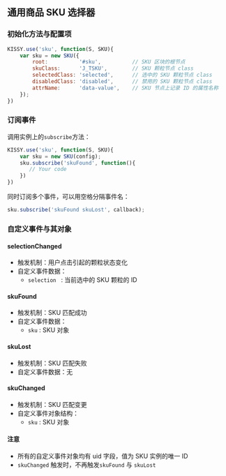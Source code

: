 ## 通用商品 SKU 选择器

### 初始化方法与配置项
```javascript
KISSY.use('sku', function(S, SKU){
    var sku = new SKU({
        root:          '#sku',          // SKU 区块的根节点
        skuClass:      'J_TSKU',        // SKU 颗粒节点 class
        selectedClass: 'selected',      // 选中的 SKU 颗粒节点 class
        disabledClass: 'disabled',      // 禁用的 SKU 颗粒节点 class
        attrName:      'data-value',    // SKU 节点上记录 ID 的属性名称
	});
})
```
### 订阅事件

调用实例上的```subscribe```方法：
```javascript
KISSY.use('sku', function(S, SKU){
    var sku = new SKU(config);
    sku.subscribe('skuFound', function(){
       // Your code
    })
})
```

同时订阅多个事件，可以用空格分隔事件名：
```javascript
sku.subscribe('skuFound skuLost', callback);
```



### 自定义事件与其对象


#### selectionChanged

* 触发机制：用户点击引起的颗粒状态变化
* 自定义事件数据：
    * ```selection ``` : 当前选中的 SKU 颗粒的 ID
        
#### skuFound
* 触发机制：SKU 匹配成功
* 自定义事件数据：
    * ```sku``` : SKU 对象

#### skuLost 
* 触发机制：SKU 匹配失败
* 自定义事件数据：无


#### skuChanged
* 触发机制：SKU 匹配变更
* 自定义事件对象结构：
    * ```sku``` : SKU 对象
    
#### 注意
        
* 所有的自定义事件对象均有 uid 字段，值为 SKU 实例的唯一 ID
* ```skuChanged``` 触发时，不再触发```skuFound``` 与 ```skuLost```
       
